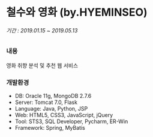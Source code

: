 # 철수와 영화 (by.HYEMINSEO)
###### 기간 : 2019.01.15 ~ 2019.05.13  
### 내용
영화 취향 분석 및 추천 웹 서비스
### 개발환경
-	DB: Oracle 11g, MongoDB 2.7.6
-	Server: Tomcat 7.0, Flask
-	Language: Java, Python, JSP
-	Web: HTML5, CSS3, JavaScript, jQuery
-	Tool: STS3, SQL Developer, Pycharm, ER-Win
-	Framework: Spring, MyBatis
